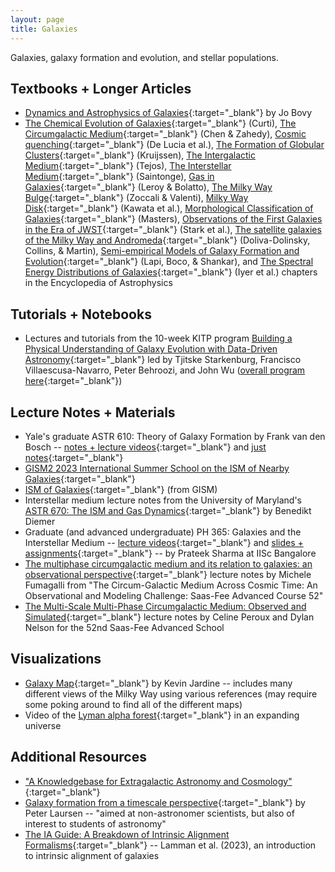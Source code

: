 ```yaml
---
layout: page
title: Galaxies
---
```


Galaxies, galaxy formation and evolution, and stellar populations.

## Textbooks + Longer Articles
- [Dynamics and Astrophysics of Galaxies](https://galaxiesbook.org){:target="_blank"} by Jo Bovy
- [The Chemical Evolution of Galaxies](https://arxiv.org/abs/2504.08933){:target="_blank"} (Curti), [The Circumgalactic Medium](https://arxiv.org/abs/2412.10579){:target="_blank"} (Chen & Zahedy), [Cosmic quenching](https://arxiv.org/abs/2502.01724){:target="_blank"} (De Lucia et al.), [The Formation of Globular Clusters](https://arxiv.org/abs/2501.16438){:target="_blank"} (Kruijssen), [The Intergalactic Medium](https://arxiv.org/abs/2504.12539){:target="_blank"} (Tejos), [The Interstellar Medium](https://arxiv.org/abs/2504.01410){:target="_blank"} (Saintonge), [Gas in Galaxies](https://arxiv.org/abs/2504.08103){:target="_blank"} (Leroy & Bolatto), [The Milky Way Bulge](https://arxiv.org/abs/2412.01607){:target="_blank"} (Zoccali & Valenti), [Milky Way Disk](https://arxiv.org/abs/2412.12252){:target="_blank"} (Kawata et al.), [Morphological Classification of Galaxies](https://arxiv.org/abs/2502.09610){:target="_blank"} (Masters), [Observations of the First Galaxies in the Era of JWST](https://arxiv.org/abs/2501.17078){:target="_blank"} (Stark et al.), [The satellite galaxies of the Milky Way and Andromeda](https://arxiv.org/abs/2502.06948){:target="_blank"} (Doliva-Dolinsky, Collins, & Martin), [Semi-empirical Models of Galaxy Formation and Evolution](https://arxiv.org/abs/2502.12764){:target="_blank"} (Lapi, Boco, & Shankar), and [The Spectral Energy Distributions of Galaxies](https://arxiv.org/abs/2502.17680){:target="_blank"} (Iyer et al.) chapters in the Encyclopedia of Astrophysics

## Tutorials + Notebooks
- Lectures and tutorials from the 10-week KITP program [Building a Physical Understanding of Galaxy Evolution with Data-Driven Astronomy](https://github.com/DataDrivenGalaxyEvolution/galevo23-tutorials){:target="_blank"} led by Tjitske Starkenburg, Francisco Villaescusa-Navarro, Peter Behroozi, and John Wu ([overall program here](https://datadrivengalaxyevolution.github.io){:target="_blank"})

## Lecture Notes + Materials
- Yale's graduate ASTR 610: Theory of Galaxy Formation by Frank van den Bosch -- [notes + lecture videos](https://campuspress.yale.edu/astro610/){:target="_blank"} and [just notes](http://www.astro.yale.edu/vdbosch/Theory_of_Galaxy_Formation.pdf){:target="_blank"}
- [GISM2 2023 International Summer School on the ISM of Nearby Galaxies](https://ismgalaxies2023.sciencesconf.org/resource/page/id/5){:target="_blank"}
- [ISM of Galaxies](https://www.youtube.com/channel/UCT4ciux-qUqo9XmOTw4FNPw){:target="_blank"} (from GISM)
- Interstellar medium lecture notes from the University of Maryland's [ASTR 670: The ISM and Gas Dynamics](http://www.benediktdiemer.com/wp-content/uploads/astr670_ism_notes.pdf){:target="_blank"} by Benedikt Diemer
- Graduate (and advanced undergraduate) PH 365: Galaxies and the Interstellar Medium -- [lecture videos](https://www.youtube.com/playlist?list=PLJxtWIpdsZWqUNY4pPT3KtR1rB6GaWkRw){:target="_blank"} and [slides + assignments](https://indianinstituteofscience-my.sharepoint.com/personal/prateek_iisc_ac_in/_layouts/15/onedrive.aspx?id=%2Fpersonal%2Fprateek%5Fiisc%5Fac%5Fin%2FDocuments%2FTeachingFiles%2FGalaxiesAndISM2023%2D24&ga=1){:target="_blank"} -- by Prateek Sharma at IISc Bangalore
- [The multiphase circumgalactic medium and its relation to galaxies: an observational perspective](https://arxiv.org/abs/2409.00174){:target="_blank"} lecture notes by Michele Fumagalli from "The Circum-Galactic Medium Across Cosmic Time: An Observational and Modeling Challenge: Saas-Fee Advanced Course 52"
- [The Multi-Scale Multi-Phase Circumgalactic Medium: Observed and Simulated](https://arxiv.org/abs/2411.07988){:target="_blank"} lecture notes by Celine Peroux and Dylan Nelson for the 52nd Saas-Fee Advanced School

## Visualizations
- [Galaxy Map](http://galaxymap.org){:target="_blank"} by Kevin Jardine -- includes many different views of the Milky Way using various references (may require some poking around to find all of the different maps)
- Video of the [Lyman alpha forest](https://www.youtube.com/watch?v=6Bn7Ka0Tjjw){:target="_blank"} in an expanding universe

## Additional Resources
- ["A Knowledgebase for Extragalactic Astronomy and Cosmology"](https://ned.ipac.caltech.edu/level5/index.html){:target="_blank"}
- [Galaxy formation from a timescale perspective](https://arxiv.org/abs/2309.02486){:target="_blank"} by Peter Laursen -- "aimed at non-astronomer scientists, but also of interest to students of astronomy"
- [The IA Guide: A Breakdown of Intrinsic Alignment Formalisms](https://arxiv.org/abs/2309.08605){:target="_blank"} -- Lamman et al. (2023), an introduction to intrinsic alignment of galaxies
